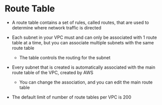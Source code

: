 # Route Table

- A route table contains a set of rules, called routes, that are used to determine where network traffic is directed

- Each subnet in your VPC must and can only be associated with 1 route table at a time, but you can associate multiple subnets with the same route table
	- The table controls the routing for the subnet

- Every subnet that is created is automatically associated with the main route table of the VPC, created by AWS
	- You can change the association, and you can edit the main route table

- The default limit of number of route tables per VPC is 200